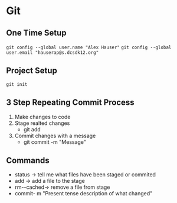  # Git
 ## One Time Setup
 
 `git config --global user.name "Alex Hauser"`
`git config --global user.email "hauserap@s.dcsdk12.org"`

## Project Setup

`git init`

## 3 Step Repeating Commit Process
1. Make changes to code
2. Stage realted changes
    * git add
3. Commit changes with a message
    * git commit -m "Message"

## Commands

* status -> tell me what files have been staged or commited
* add ->  add a file to the stage
* rm--cached-> remove a file from stage 
* commit- m "Present tense description of what changed"
